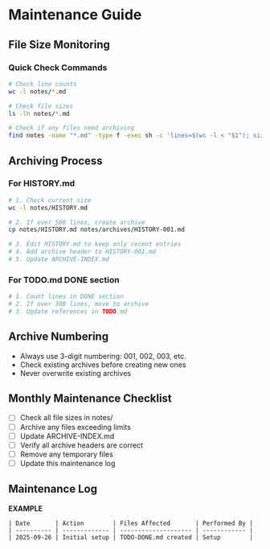 # Maintenance Guide

## File Size Monitoring

### Quick Check Commands

```bash
# Check line counts
wc -l notes/*.md

# Check file sizes
ls -lh notes/*.md

# Check if any files need archiving
find notes -name "*.md" -type f -exec sh -c 'lines=$(wc -l < "$1"); size=$(stat -f%z "$1" 2>/dev/null || stat -c%s "$1"); if [ $lines -gt 500 ] || [ $size -gt 51200 ]; then echo "$1: $lines lines, $size bytes - NEEDS ARCHIVING"; fi' _ {} \;
```

## Archiving Process

### For HISTORY.md

```bash
# 1. Check current size
wc -l notes/HISTORY.md

# 2. If over 500 lines, create archive
cp notes/HISTORY.md notes/archives/HISTORY-001.md

# 3. Edit HISTORY.md to keep only recent entries
# 4. Add archive header to HISTORY-001.md
# 5. Update ARCHIVE-INDEX.md
```

### For TODO.md DONE section

```bash
# 1. Count lines in DONE section
# 2. If over 300 lines, move to archive
# 3. Update references in TODO.md
```

## Archive Numbering

- Always use 3-digit numbering: 001, 002, 003, etc.
- Check existing archives before creating new ones
- Never overwrite existing archives

## Monthly Maintenance Checklist

- [ ] Check all file sizes in notes/
- [ ] Archive any files exceeding limits
- [ ] Update ARCHIVE-INDEX.md
- [ ] Verify all archive headers are correct
- [ ] Remove any temporary files
- [ ] Update this maintenance log

## Maintenance Log

**EXAMPLE**

```
| Date       | Action        | Files Affected       | Performed By |
| ---------- | ------------- | -------------------- | ------------ |
| 2025-09-26 | Initial setup | TODO-DONE.md created | Setup        |
```
